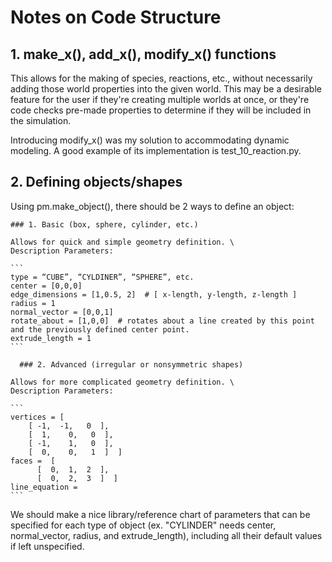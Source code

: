 # Notes on Code Structure

## 1. make_x(), add_x(), modify_x() functions

This allows for the making of species, reactions, etc., without necessarily adding those world properties into the given world. 
This may be a desirable feature for the user if they're creating multiple worlds at once, or they're code checks pre-made properties to 
determine if they will be included in the simulation. 

Introducing modify_x() was my solution to accommodating dynamic modeling. A good example of its implementation is test_10_reaction.py.

## 2. Defining objects/shapes

Using pm.make_object(), there should be 2 ways to define an object:

    ### 1. Basic (box, sphere, cylinder, etc.)

    Allows for quick and simple geometry definition. \
    Description Parameters:

    ```
    type = “CUBE”, “CYLDINER”, “SPHERE”, etc.
    center = [0,0,0]
    edge_dimensions = [1,0.5, 2]  # [ x-length, y-length, z-length ]
    radius = 1
    normal_vector = [0,0,1]
    rotate_about = [1,0,0]  # rotates about a line created by this point and the previously defined center point.
    extrude_length = 1
    ```

      ### 2. Advanced (irregular or nonsymmetric shapes)

    Allows for more complicated geometry definition. \
    Description Parameters:

    ```
    vertices = [ 
		[ -1,  -1,   0  ], 
		[  1,    0,   0  ], 
		[ -1,    1,   0  ], 
		[  0,    0,   1  ]  ]
    faces =  [
	      [  0,  1,  2  ],
	      [  0,  2,  3  ]  ] 
    line_equation = 
    ```
We should make a nice library/reference chart of parameters that can be specified for each type of object (ex. "CYLINDER" needs center, 
normal_vector, radius, and extrude_length), including all their default values if left unspecified.


